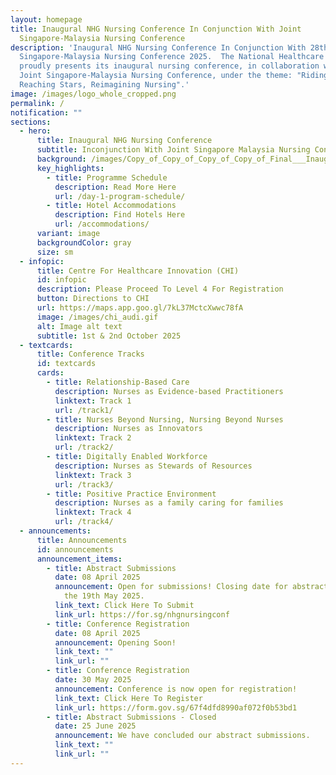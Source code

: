 ```yaml
---
layout: homepage
title: Inaugural NHG Nursing Conference In Conjunction With Joint
  Singapore-Malaysia Nursing Conference
description: 'Inaugural NHG Nursing Conference In Conjunction With 28th Joint
  Singapore-Malaysia Nursing Conference 2025.  The National Healthcare Group
  proudly presents its inaugural nursing conference, in collaboration with the
  Joint Singapore-Malaysia Nursing Conference, under the theme: "Riding Waves,
  Reaching Stars, Reimagining Nursing".'
image: /images/logo_whole_cropped.png
permalink: /
notification: ""
sections:
  - hero:
      title: Inaugural NHG Nursing Conference
      subtitle: Inconjunction With Joint Singapore Malaysia Nursing Conference
      background: /images/Copy_of_Copy_of_Copy_of_Copy_of_Final___Inaugural_NHG_Nursing_Conference__3_.jpg
      key_highlights:
        - title: Programme Schedule
          description: Read More Here
          url: /day-1-program-schedule/
        - title: Hotel Accommodations
          description: Find Hotels Here
          url: /accommodations/
      variant: image
      backgroundColor: gray
      size: sm
  - infopic:
      title: Centre For Healthcare Innovation (CHI)
      id: infopic
      description: Please Proceed To Level 4 For Registration
      button: Directions to CHI
      url: https://maps.app.goo.gl/7kL37MctcXwwc78fA
      image: /images/chi_audi.gif
      alt: Image alt text
      subtitle: 1st & 2nd October 2025
  - textcards:
      title: Conference Tracks
      id: textcards
      cards:
        - title: Relationship-Based Care
          description: ​​Nurses as Evidence-based Practitioners
          linktext: Track 1
          url: /track1/
        - title: Nurses Beyond Nursing, Nursing Beyond Nurses
          description: Nurses as Innovators
          linktext: Track 2
          url: /track2/
        - title: Digitally Enabled Workforce
          description: Nurses as Stewards of Resources
          linktext: Track 3
          url: /track3/
        - title: Positive Practice Environment
          description: Nurses as a family caring for families
          linktext: Track 4
          url: /track4/
  - announcements:
      title: Announcements
      id: announcements
      announcement_items:
        - title: Abstract Submissions
          date: 08 April 2025
          announcement: Open for submissions! Closing date for abstract submissions is on
            the 19th May 2025.
          link_text: Click Here To Submit
          link_url: https://for.sg/nhgnursingconf
        - title: Conference Registration
          date: 08 April 2025
          announcement: Opening Soon!
          link_text: ""
          link_url: ""
        - title: Conference Registration
          date: 30 May 2025
          announcement: Conference is now open for registration!
          link_text: Click Here To Register
          link_url: https://form.gov.sg/67f4dfd8990af072f0b53bd1
        - title: Abstract Submissions - Closed
          date: 25 June 2025
          announcement: We have concluded our abstract submissions.
          link_text: ""
          link_url: ""
---
```

